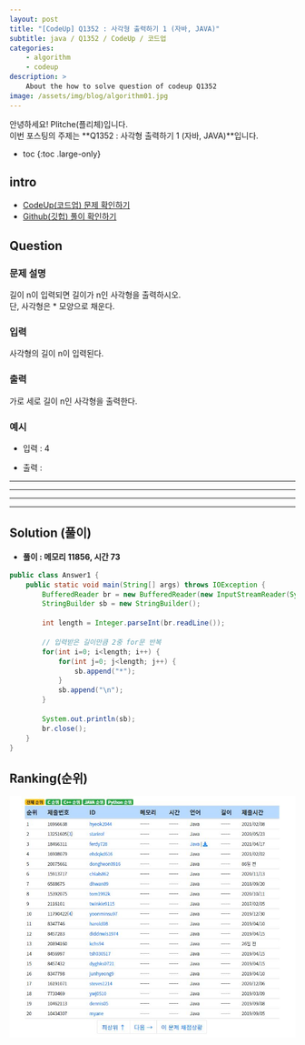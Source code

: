 ```yaml
---
layout: post
title: "[CodeUp] Q1352 : 사각형 출력하기 1 (자바, JAVA)"
subtitle: java / Q1352 / CodeUp / 코드업
categories:
    - algorithm
    - codeup
description: >
    About the how to solve question of codeup Q1352
image: /assets/img/blog/algorithm01.jpg
---
```


안녕하세요! Plitche(플리체)입니다.  
이번 포스팅의 주제는 **Q1352 : 사각형 출력하기 1 (자바, JAVA)**입니다.

* toc
{:toc .large-only}

## intro
* [CodeUp(코드업) 문제 확인하기](https://codeup.kr/problem.php?id=1352)  
* [Github(깃헙) 풀이 확인하기](https://github.com/plitche/CodeUp_Solution/tree/master/Q1301~Q1400/Q1352)  

## Question
### 문제 설명
길이 n이 입력되면 길이가 n인 사각형을 출력하시오.  
단, 사각형은 * 모양으로 채운다.  

### 입력
사각형의 길이 n이 입력된다.  

### 출력
가로 세로 길이 n인 사각형을 출력한다.  

### 예시
* 입력 : 4  

* 출력 :  
****  
****  
****  
****  

## Solution (풀이)
* **풀이 : 메모리 11856, 시간 73**  

```java
public class Answer1 {
	public static void main(String[] args) throws IOException {
		BufferedReader br = new BufferedReader(new InputStreamReader(System.in));
		StringBuilder sb = new StringBuilder();
		
		int length = Integer.parseInt(br.readLine());
		
		// 입력받은 길이만큼 2중 for문 반복
		for(int i=0; i<length; i++) {	
			for(int j=0; j<length; j++) {
				sb.append("*");
			}
			sb.append("\n");
		}
		
		System.out.println(sb);
		br.close();
	}
}
```  

## Ranking(순위)
![](/assets/post/codeup/Q1300~Q1399/20210914/02.JPG)  
